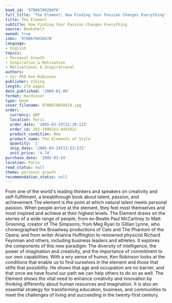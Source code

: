 ```yaml
---
book_id: '9780670020478'
full_title: 'The Element: How Finding Your Passion Changes Everything'
title: The Element
subtitle: How Finding Your Passion Changes Everything
source: Bookshelf
owned: true
isbn: '9780670020478'
language:
- English
topics:
- Personal Growth
- Inspiration & Motivation
- Motivational & Inspirational
authors:
- Sir PhD Ken Robinson
publisher: Viking
length: 274 pages
date_published: '2009-01-08'
format: Hardcover
type: book
cover_filename: 9780670020478.jpg
order:
  currency: GBP
  location: Paris
  order_date: '2005-03-23T22:10:12Z'
  order_id: 202-1990253-4492622
  product_condition: New
  product_name: The Elements of Style
  quantity: '1'
  ship_date: '2005-03-24T13:53:37Z'
  unit_price: '4.74'
purchase_date: '2005-03-24'
location: Paris
read_status: null
theme: personal growth
recommendation_status: null
---
```

From one of the world's leading thinkers and speakers on creativity and self-fulfillment, a breakthrough book about talent, passion, and achievement
The element is the point at which natural talent meets personal passion. When people arrive at the element, they feel most themselves and most inspired and achieve at their highest levels. The Element draws on the stories of a wide range of people, from ex-Beatle Paul McCartney to Matt Groening, creator of The Simpsons; from Meg Ryan to Gillian Lynne, who choreographed the Broadway productions of Cats and The Phantom of the Opera; and from writer Arianna Huffington to renowned physicist Richard Feynman and others, including business leaders and athletes. It explores the components of this new paradigm: The diversity of intelligence, the power of imagination and creativity, and the importance of commitment to our own capabilities.
With a wry sense of humor, Ken Robinson looks at the conditions that enable us to find ourselves in the element and those that stifle that possibility. He shows that age and occupation are no barrier, and that once we have found our path we can help others to do so as well. The Element shows the vital need to enhance creativity and innovation by thinking differently about human resources and imagination. It is also an essential strategy for transforming education, business, and communities to meet the challenges of living and succeeding in the twenty-first century.
